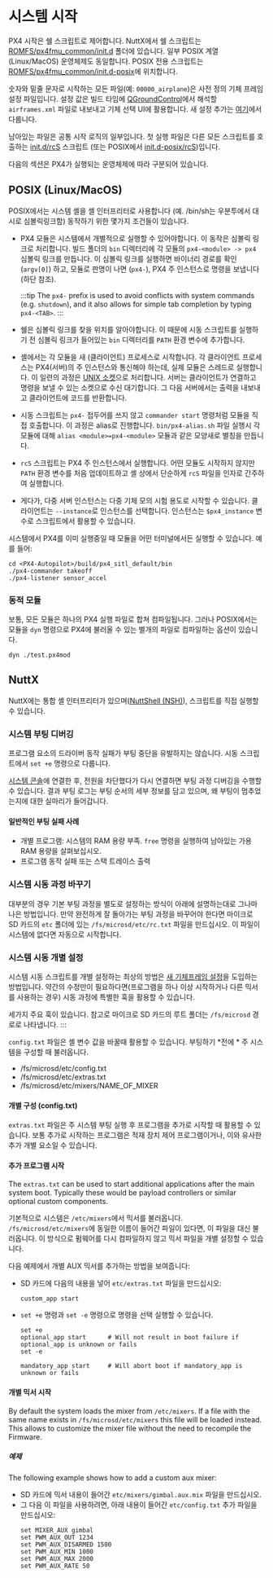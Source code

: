 # 시스템 시작

PX4 시작은 쉘 스크립트로 제어합니다. NuttX에서 쉘 스크립트는 [ROMFS/px4fmu_common/init.d](https://github.com/PX4/PX4-Autopilot/tree/master/ROMFS/px4fmu_common/init.d) 폴더에 있습니다. 일부 POSIX 계열(Linux/MacOS) 운영체제도 동일합니다. POSIX 전용 스크립트는 [ROMFS/px4fmu_common/init.d-posix](https://github.com/PX4/PX4-Autopilot/tree/master/ROMFS/px4fmu_common/init.d-posix)에 위치합니다.

숫자와 밑줄 문자로 시작하는 모든 파일(예: `00000_airplane`)은 사전 정의 기체 프레임 설정 파일입니다. 설정 값은 빌드 타임에 [QGroundControl](http://qgroundcontrol.com)에서 해석할 `airframes.xml` 파일로 내보내고 기체 선택 UI에 활용합니다. 새 설정 추가는 [여기](../dev_airframes/adding_a_new_frame.md)에서 다룹니다.

남아있는 파일은 공통 시작 로직의 일부입니다. 첫 실행 파일은 다른 모든 스크립트를 호출하는 [init.d/rcS](https://github.com/PX4/PX4-Autopilot/blob/master/ROMFS/px4fmu_common/init.d/rcS) 스크립트 (또는 POSIX에서 [init.d-posix/rcS](https://github.com/PX4/PX4-Autopilot/blob/master/ROMFS/px4fmu_common/init.d-posix/rcS))입니다.

다음의 섹션은 PX4가 실행되는 운영체제에 따라 구분되어 있습니다.


## POSIX (Linux/MacOS)

POSIX에서는 시스템 셸을 셸 인터프리터로 사용합니다 (예. /bin/sh는 우분투에서 대시로 심볼릭링크함) 동작하기 위한 몇가지 조건들이 있습니다.
- PX4 모듈은 시스템에서 개별적으로 실행할 수 있어야합니다. 이 동작은 심볼릭 링크로 처리합니다. 빌드 폴더의 `bin` 디렉터리에 각 모듈의 `px4-<module> -> px4` 심볼릭 링크를 만듭니다. 이 심볼릭 링크를 실행하면 바이너리 경로를 확인(`argv[0]`) 하고, 모듈로 판명이 나면 (`px4-`), PX4 주 인스턴스로 명령을 보냅니다(하단 참조).

  :::tip The `px4-` prefix is used to avoid conflicts with system commands (e.g. `shutdown`), and it also allows for simple tab completion by typing `px4-<TAB>`.
:::
- 쉘은 심볼릭 링크를 찾을 위치를 알아야합니다. 이 때문에 시동 스크립트를 실행하기 전 심볼릭 링크가 들어있는 `bin` 디렉터리를 `PATH` 환경 변수에 추가합니다.
- 셸에서는 각 모듈을 새 (클라이언트) 프로세스로 시작합니다. 각 클라이언트 프로세스는 PX4(서버)의 주 인스턴스와 통신해야 하는데, 실제 모듈은 스레드로 실행합니다. 이 일련의 과정은 [UNIX 소켓](http://man7.org/linux/man-pages/man7/unix.7.html)으로 처리합니다. 서버는 클라이언트가 연결하고 명령을 보낼 수 있는 소켓으로 수신 대기합니다. 그 다음 서버에서는 출력을 내보내고 클라이언트에 코드를 반환합니다.
- 시동 스크립트는 `px4-` 접두어를 쓰지 않고 `commander start` 명령처럼 모듈을 직접 호출합니다. 이 과정은 alias로 진행합니다. `bin/px4-alias.sh` 파일 실행시 각 모듈에 대해 `alias <module>=px4-<module>` 모듈과 같은 모양새로 별칭을 만듭니다.
- `rcS` 스크립트는 PX4 주 인스턴스에서 실행합니다. 어떤 모듈도 시작하지 않지만 `PATH` 환경 변수를 처음 업데이트하고 셸 상에서 단순하게 `rcS`  파일을 인자로 간주하여 실행합니다.
- 게다가, 다중 서버 인스턴스는 다중 기체 모의 시험 용도로 시작할 수 있습니다. 클라이언트는 `--instance`로 인스턴스를 선택합니다. 인스턴스는 `$px4_instance` 변수로 스크립트에서 활용할 수 있습니다.

시스템에서 PX4를 이미 실행중일 때 모듈을 어떤 터미널에서든 실행할 수 있습니다. 예를 들어:
```
cd <PX4-Autopilot>/build/px4_sitl_default/bin
./px4-commander takeoff
./px4-listener sensor_accel
```

### 동적 모듈

보통, 모든 모듈은 하나의 PX4 실행 파일로 합쳐 컴파일됩니다. 그러나 POSIX에서는 모듈을 `dyn` 명령으로 PX4에 불러올 수 있는 별개의 파일로 컴파일하는 옵션이 있습니다.
```
dyn ./test.px4mod
```

## NuttX
NuttX에는 통합 셸 인터프리터가 있으며([NuttShell (NSH)](https://cwiki.apache.org/confluence/pages/viewpage.action?pageId=139629410)), 스크립트를 직접 실행할 수 있습니다.

### 시스템 부팅 디버깅

프로그램 요소의 드라이버 동작 실패가 부팅 중단을 유발하지는 않습니다. 시동 스크립트에서 `set +e` 명령으로 다룹니다.

[시스템 콘솔](../debug/system_console.md)에 연결한 후, 전원을 차단했다가 다시 연결하면 부팅 과정 디버깅을 수행할 수 있습니다. 결과 부팅 로그는 부팅 순서의 세부 정보를 담고 있으며, 왜 부팅이 멈추었는지에 대한 실마리가 들어갑니다.

#### 일반적인 부팅 실패 사례

  * 개별 프로그램: 시스템의 RAM 용량 부족. `free` 명령을 실행하여 남아있는 가용 RAM 용량을 살펴보십시오.
  * 프로그램 동작 실패 또는 스택 트레이스 출력

### 시스템 시동 과정 바꾸기

대부분의 경우 기본 부팅 과정을 별도로 설정하는 방식이 아래에 설명하는대로 그나마 나은 방법입니다. 만약 완전하게 잘 돌아가는 부팅 과정을 바꾸어야 한다면 마이크로 SD 카드의 `etc` 폴더에 있는 `/fs/microsd/etc/rc.txt` 파일을 만드십시오. 이 파일이 시스템에 없다면 자동으로 시작합니다.

### 시스템 시동 개별 설정

시스템 시동 스크립트를 개별 설정하는 최상의 방법은 [새 기체프레임 설정](../dev_airframes/adding_a_new_frame.md)을 도입하는 방법입니다. 약간의 수정만이 필요하다면(프로그램을 하나 이상 시작하거나 다른 믹서를 사용하는 경우) 시동 과정에 특별한 훅을 활용할 수 있습니다.

세가지 주요 훅이 있습니다. 참고로 마이크로 SD 카드의 루트 폴더는 `/fs/microsd` 경로로 나타냅니다.
:::

`config.txt` 파일은 셸 변수 값을 바꿀때 활용할 수 있습니다. 부팅하기 *전에 * 주 시스템을 구성할 때 불러옵니다.

* /fs/microsd/etc/config.txt
* /fs/microsd/etc/extras.txt
* /fs/microsd/etc/mixers/NAME_OF_MIXER

#### 개별 구성 (config.txt)

`extras.txt` 파일은 주 시스템 부팅 실행 후 프로그램을 추가로 시작할 때 활용할 수 있습니다. 보통 추가로 시작하는 프로그램은 적재 장치 제어 프로그램이거나, 이와 유사한 추가 개별 요소일 수 있습니다.

#### 추가 프로그램 시작

The `extras.txt` can be used to start additional applications after the main system boot. Typically these would be payload controllers or similar optional custom components.

기본적으로 시스템은 `/etc/mixers`에서 믹서를 불러옵니다. `/fs/microsd/etc/mixers`에 동일한 이름이 들어간 파일이 있다면, 이 파일을 대신 불러옵니다. 이 방식으로 펌웨어를 다시 컴파일하지 않고 믹서 파일을 개별 설정할 수 있습니다.

다음 예제에서 개별 AUX 믹서를 추가하는 방법을 보여줍니다:
  * SD 카드에 다음의 내용을 넣어 `etc/extras.txt` 파일을 만드십시오:
    ```
    custom_app start
    ```
  * `set +e` 명령과 `set -e` 명령으로 명령을 선택 실행할 수 있습니다.
    ```
    set +e
    optional_app start      # Will not result in boot failure if optional_app is unknown or fails
    set -e

    mandatory_app start     # Will abort boot if mandatory_app is unknown or fails
    ```

#### 개별 믹서 시작

By default the system loads the mixer from `/etc/mixers`. If a file with the same name exists in `/fs/microsd/etc/mixers` this file will be loaded instead. This allows to customize the mixer file without the need to recompile the Firmware.

##### 예제

The following example shows how to add a custom aux mixer:
  * SD 카드에 믹서 내용이 들어간 `etc/mixers/gimbal.aux.mix` 파일을 만드십시오.
  * 그 다음 이 파일을 사용하려면, 아래 내용이 들어간 `etc/config.txt` 추가 파일을 만드십시오:
    ```
    set MIXER_AUX gimbal
    set PWM_AUX_OUT 1234
    set PWM_AUX_DISARMED 1500
    set PWM_AUX_MIN 1000
    set PWM_AUX_MAX 2000
    set PWM_AUX_RATE 50
    ```
